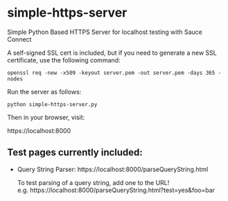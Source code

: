 # simple-https-server
Simple Python Based HTTPS Server for localhost testing with Sauce Connect

A self-signed SSL cert is included, but if you need to generate a new SSL certificate, use the following command:

```openssl req -new -x509 -keyout server.pem -out server.pem -days 365 -nodes```

Run the server as follows:

```python simple-https-server.py```

Then in your browser, visit:

https://localhost:8000
    

## Test pages currently included:

* Query String Parser: https://localhost:8000/parseQueryString.html
  
  To test parsing of a query string, add one to the URL!  
  e.g. https://localhost:8000/parseQueryString.html?test=yes&foo=bar

